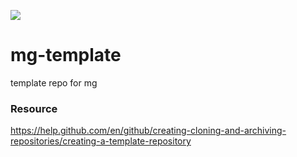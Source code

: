 ![](https://github.com/MG4Code/mg-template/workflows/Prepare/badge.svg)

# mg-template
template repo for mg

### Resource
https://help.github.com/en/github/creating-cloning-and-archiving-repositories/creating-a-template-repository
